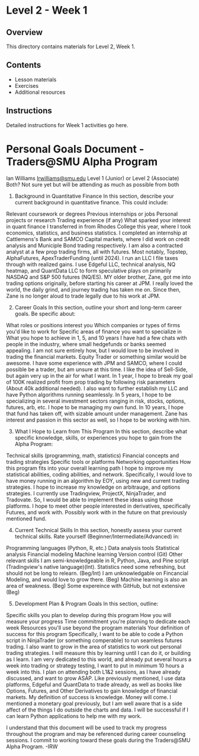 # Level 2 - Week 1

## Overview

This directory contains materials for Level 2, Week 1.

## Contents

- Lesson materials
- Exercises
- Additional resources

## Instructions

Detailed instructions for Week 1 activities go here. 

# Personal Goals Document - Traders@SMU Alpha Program

Ian Williams Irwilliams@smu.edu Level 1 (Junior) or Level 2 (Associate) Both? Not sure yet but will be attending as much as possible from both

1. Background in Quantitative Finance
In this section, describe your current background in quantitative finance. This could include:

Relevant coursework or degrees
Previous internships or jobs
Personal projects or research
Trading experience (if any)
What sparked your interest in quant finance
I transferred in from Rhodes College this year, where I took economics, statistics, and business statistics. I completed an internship at Cattlemens's Bank and SAMCO Capital markets, where I did work on credit analysis and Municiple Bond trading respectively. I am also a contracted analyst at a few prop trading firms, all with futures. Most notably, Topstep, AlphaFutures, ApexTraderFunding (until 2024). I run an LLC I file taxes through with realized gains. I use Edgeful LLC, technical analysis, NQ heatmap, and QuantData LLC to form speculative plays on primarily NASDAQ and S&P 500 futures (NQ/ES). MY older brother, Zane, got me into trading options originally, before starting his career at JPM. I really loved the world, the daily grind, and journey trading has taken me on. Since then, Zane is no longer aloud to trade legally due to his work at JPM.

2. Career Goals
In this section, outline your short and long-term career goals. Be specific about:

What roles or positions interest you
Which companies or types of firms you'd like to work for
Specific areas of finance you want to specialize in
What you hope to achieve in 1, 5, and 10 years
I have had a few chats with people in the industry, where small hedgefunds or banks seemed appealing. I am not sure entirely how, but I would love to be involved in trading the financial markets. Equity Trader or something similar would be awesome. I have some experience with JPM and SAMCO, where I could possible be a trader, but am unsure at this time. I like the idea of Sell-Side, but again very up in the air for what I want. In 1 year, I hope to break my goal of 100K realized profit from prop trading by following risk parameters (About 40k additional needed). I also want to further establish my LLC and have Python algorithms running seamlessly. In 5 years, I hope to be specializing in several investment sectors ranging in risk, stocks, options, futures, arb, etc. I hope to be managing my own fund. In 10 years, I hope that fund has taken off, with sizable amount under management. Zane has interest and passion in this sector as well, so I hope to be working with him.

3. What I Hope to Learn from This Program
In this section, describe what specific knowledge, skills, or experiences you hope to gain from the Alpha Program:

Technical skills (programming, math, statistics)
Financial concepts and trading strategies
Specific tools or platforms
Networking opportunities
How this program fits into your overall learning path
I hope to improve my statistical abilities, coding abilities, and network. Specifically, I would love to have money running in an algorithm by EOY, using new and current trading strategies. I hope to increase my knowledge on arbitrauge, and options strategies. I currently use Tradingview, ProjectX, NinjaTrader, and Tradovate. So, I would be able to implement these ideas using those platforms. I hope to meet other people interested in derivatives, specifically Futures, and work with. Possibly work with in the future on that previously mentioned fund.

4. Current Technical Skills
In this section, honestly assess your current technical skills. Rate yourself (Beginner/Intermediate/Advanced) in:

Programming languages (Python, R, etc.)
Data analysis tools
Statistical analysis
Financial modeling
Machine learning
Version control (Git)
Other relevant skills
I am semi-knowledgeable in R, Python, Java, and Pine script (Tradingview's native language)(Int). Statistics need some refreshing, but should not be long to relearn. (Beg/Int) I am unknowledgable on Fincancial Modeling, and would love to grow there. (Beg) Machine learning is also an area of weakness. (Beg) Some expereince with GitHub, but not extensive (Beg)

5. Development Plan & Program Goals
In this section, outline:

Specific skills you plan to develop during this program
How you will measure your progress
Time commitment you're planning to dedicate each week
Resources you'll use beyond the program materials
Your definition of success for this program
Specifically, I want to be able to code a Python script in NinjaTrader (or something comperable) to run seamless futures trading. I also want to grow in the area of statistics to work out personal trading strategies. I will measure this by learning until I can do it, or building as I learn. I am very dedicated to this world, and already put several hours a week into trading or strategy testing, I want to put in minimum 10 hours a week into this. I plan on attending both L1&2 sessions, as I have already discussed, and want to grow ASAP. Like previously mentioned, I use data platforms, Edgeful and QuantData to trade already, as well as books like Options, Futures, and Other Derivatives to gain knowledge of financial markets. My definition of success is knowledge. Money will come. I mentioned a monetary goal previously, but I am well aware that is a side affect of the things I do outside the charts and data. I will be successful if I can learn Python applications to help me with my work.

I understand that this document will be used to track my progress throughout the program and may be referenced during career counseling sessions. I commit to working toward these goals during the Traders@SMU Alpha Program. -IRW
